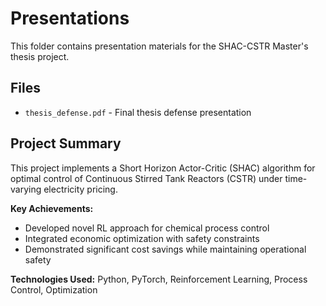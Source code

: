 # Presentations

This folder contains presentation materials for the SHAC-CSTR Master's thesis project.

## Files

- `thesis_defense.pdf` - Final thesis defense presentation

## Project Summary

This project implements a Short Horizon Actor-Critic (SHAC) algorithm for optimal control of Continuous Stirred Tank Reactors (CSTR) under time-varying electricity pricing.

**Key Achievements:**
- Developed novel RL approach for chemical process control
- Integrated economic optimization with safety constraints
- Demonstrated significant cost savings while maintaining operational safety

**Technologies Used:** Python, PyTorch, Reinforcement Learning, Process Control, Optimization
